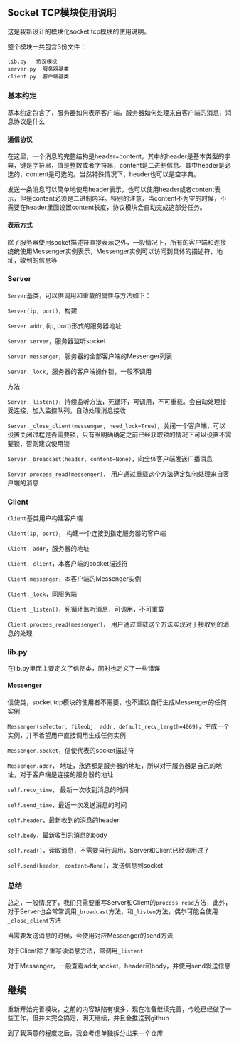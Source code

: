 ## Socket TCP模块使用说明

这是我新设计的模块化socket tcp模块的使用说明。

整个模块一共包含3份文件：

~~~
lib.py   协议模块
server.py  服务器基类
client.py  客户端基类
~~~

### 基本约定

基本约定包含了，服务器如何表示客户端，服务器如何处理来自客户端的消息，消息协议是什么

#### 通信协议

在这里，一个消息的完整结构是header+content，其中的header是基本类型的字典，键是字符串，值是整数或者字符串，content是二进制信息。其中header是必选的，content是可选的。当然特殊情况下，header也可以是空字典。

发送一条消息可以简单地使用header表示，也可以使用header或者content表示，但是content必须是二进制内容。特别的注意，当content不为空的时候，不需要在header里面设置content长度，协议模块会自动完成这部分任务。

#### 表示方式

除了服务器使用socket描述符直接表示之外，一般情况下，所有的客户端和连接统统使用Messenger实例表示，Messenger实例可以访问到具体的描述符，地址，收到的信息等

### Server

`Server`基类，可以供调用和重载的属性与方法如下：

`Server(ip, port)`，构建

`Server.addr`, (ip, port)形式的服务器地址

`Server.server`，服务器监听socket

`Server.messenger`，服务器的全部客户端的Messenger列表

`Server._lock`，服务器的客户端操作锁，一般不调用

方法：

`Server._listen()`，持续监听方法，死循环，可调用，不可重载。会自动处理接受连接，加入监控队列，自动处理消息接收

`Server._close_client(messenger, need_lock=True)`，关闭一个客户端，可以设置关闭过程是否需要锁，只有当明确确定之前已经获取锁的情况下可以设置不需要锁，否则建议使用锁

`Server._broadcast(header, content=None)`，向全体客户端发送广播消息

`Server.process_read(messenger)`， 用户通过重载这个方法确定如何处理来自客户端的消息



### Client

`Client`基类用户构建客户端

`Client(ip, port)`， 构建一个连接到指定服务器的客户端

`Client._addr`，服务器的地址

`Client._client`，本客户端的socket描述符

`Client.messenger`，本客户端的Messenger实例

`Client._lock`，同服务端

`Client._listen()`，死循环监听消息，可调用，不可重载

`Client.process_read(messenger)`， 用户通过重载这个方法实现对于接收到的消息的处理



### lib.py

在lib.py里面主要定义了信使类，同时也定义了一些错误

#### Messenger

信使类，socket tcp模块的使用者不需要，也不建议自行生成Messenger的任何实例

`Messenger(selector, fileobj, addr, default_recv_length=4069)`，生成一个实例，并不希望用户直接调用生成任何实例

`Messenger.socket`，信使代表的socket描述符

`Messenger.addr`， 地址，永远都是服务器的地址，所以对于服务器是自己的地址，对于客户端是连接的服务器的地址

`self.recv_time`， 最新一次收到消息的时间

`self.send_time`，最近一次发送消息的时间

`self.header`，最新收到的消息的header

`self.body`，最新收到的消息的body

`self.read()`，读取消息，不需要自行调用，Server和Client已经调用过了

`self.send(header, content=None)`，发送信息到socket



### 总结

总之，一般情况下，我们只需要重写Server和Client的`process_read`方法，此外，对于Server也会常常调用`_broadcast`方法，和`_listen`方法，偶尔可能会使用`_close_client`方法

当需要发送消息的时候，会使用对应Messenger的send方法

对于Client除了重写读消息方法，常调用`_listent`

对于Messenger，一般查看addr,socket，header和body，并使用send发送信息





## 继续

重新开始完善模块，之前的内容缺陷有很多，现在准备继续完善，今晚已经做了一些工作，但并未完全搞定，明天继续，并且会推送到github

到了我满意的程度之后，我会考虑单独拆分出来一个仓库